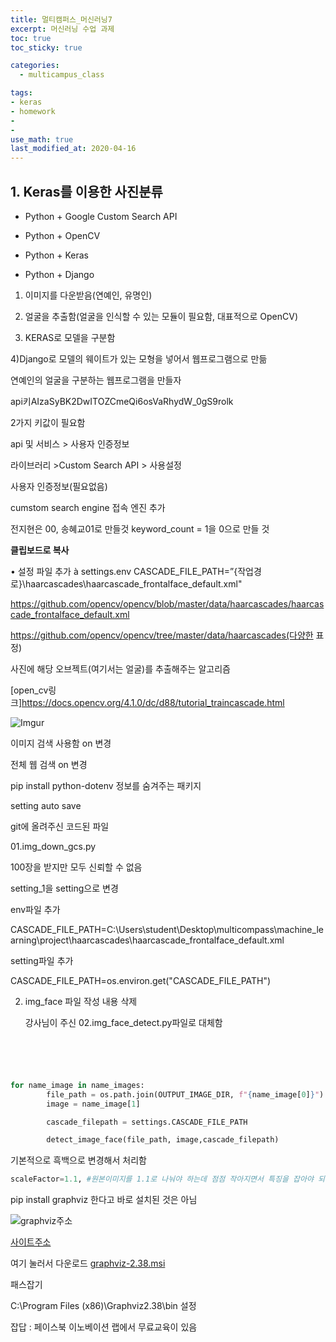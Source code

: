 ```yaml
---
title: 멀티캠퍼스_머신러닝7
excerpt: 머신러닝 수업 과제
toc: true
toc_sticky: true

categories:
  - multicampus_class

tags:
- keras
- homework
- 
- 
use_math: true
last_modified_at: 2020-04-16
---
```




## 1. Keras를 이용한 사진분류

- Python + Google Custom Search API 

- Python + OpenCV 

- Python + Keras 

- Python + Django



1) 이미지를 다운받음(연예인, 유명인)

2) 얼굴을 추출함(얼굴을 인식할 수 있는 모듈이 필요함, 대표적으로 OpenCV)

3) KERAS로 모델을 구분함

4)Django로 모델의 웨이트가 있는 모형을 넣어서 웹프로그램으로 만듦



연예인의 얼굴을 구분하는 웹프로그램을 만들자



api키AIzaSyBK2DwITOZCmeQi6osVaRhydW_0gS9rolk



2가지 키값이 필요함

api 및 서비스 > 사용자 인증정보

라이브러리 >Custom Search API > 사용설정 

사용자 인증정보(필요없음)



cumstom search engine 접속 엔진 추가

전지현은 00, 송혜교01로 만들것  keyword_count = 1을 0으로 만들 것



**클립보드로 복사**

• 설정 파일 추가 à settings.env CASCADE_FILE_PATH=”{작업경로}\haarcascades\haarcascade_frontalface_default.xml"

https://github.com/opencv/opencv/blob/master/data/haarcascades/haarcascade_frontalface_default.xml



https://github.com/opencv/opencv/tree/master/data/haarcascades(다양한 표정)



사진에 해당 오브젝트(여기서는 얼굴)를 추출해주는 알고리즘

[open_cv링크]https://docs.opencv.org/4.1.0/dc/d88/tutorial_traincascade.html



![Imgur](https://i.imgur.com/DvoJ5Fw.png)





이미지 검색 사용함 on 변경 

전체 웹 검색 on 변경





pip install python-dotenv 정보를 숨겨주는 패키지

setting auto save



git에 올려주신 코드된 파일  

01.img_down_gcs.py



100장을 받지만 모두 신뢰할 수 없음

setting_1을 setting으로 변경



env파일 추가

CASCADE_FILE_PATH=C:\Users\student\Desktop\multicompass\machine_learning\project\haarcascades\haarcascade_frontalface_default.xml



setting파일 추가

CASCADE_FILE_PATH=os.environ.get("CASCADE_FILE_PATH")



2. img_face 파일 작성 내용 삭제

   강사님이 주신 02.img_face_detect.py파일로 대체함



```PYTHON





for name_image in name_images:
        file_path = os.path.join(OUTPUT_IMAGE_DIR, f"{name_image[0]}")
        image = name_image[1]

        cascade_filepath = settings.CASCADE_FILE_PATH

        detect_image_face(file_path, image,cascade_filepath)  
```



기본적으로 흑백으로 변경해서 처리함

```python
scaleFactor=1.1, #원본이미지를 1.1로 나눠야 하는데 점점 작아지면서 특징을 잡아야 되기 떄문에 1보다 커야 함
```





pip install graphviz 한다고 바로 설치된 것은 아님

![graphviz주소](https://i.imgur.com/hNWBhjC.png)

[사이트주소](https://graphviz.gitlab.io/_pages/Download/Download_windows.html)

여기 눌러서 다운로드 [graphviz-2.38.msi](https://graphviz.gitlab.io/_pages/Download/windows/graphviz-2.38.msi)



패스잡기

C:\Program Files (x86)\Graphviz2.38\bin 설정

잡답 : 페이스북 이노베이션 랩에서 무료교육이 있음